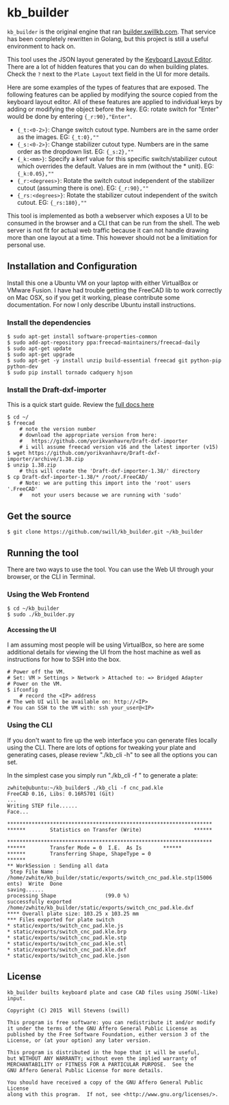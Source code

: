 kb_builder
==========

`kb_builder` is the original engine that ran [builder.swillkb.com](http://builder.swillkb.com).  That service has been completely rewritten in Golang, but this project is still a useful environment to hack on.  

This tool uses the JSON layout generated by the [Keyboard Layout Editor](http://www.keyboard-layout-editor.com/).  There are a lot of hidden features that you can do when building plates.  Check the `?` next to the `Plate Layout` text field in the UI for more details.

Here are some examples of the types of features that are exposed. The following features can be applied by modifying the source copied from the keyboard layout editor. All of these features are applied to individual keys by adding or modifying the object before the key. EG: rotate switch for "Enter" would be done by entering `{_r:90},"Enter"`.

* `{_t:<0-2>}`: Change switch cutout type. Numbers are in the same order as the images. EG: `{_t:0},""`
* `{_s:<0-2>}`: Change stabilizer cutout type. Numbers are in the same order as the dropdown list. EG: `{_s:2},""`
* `{_k:<mm>}`: Specify a kerf value for this specific switch/stabilizer cutout which overrides the default. Values are in mm (without the * unit). EG: `{_k:0.05},""`
* `{_r:<degrees>}`: Rotate the switch cutout independent of the stabilizer cutout (assuming there is one). EG: `{_r:90},""`
* `{_rs:<degrees>}`: Rotate the stabilizer cutout independent of the switch cutout. EG: `{_rs:180},""`

This tool is implemented as both a webserver which exposes a UI to be consumed in the browser and a CLI that can be run from the shell. The web server is not fit for actual web traffic because it can not handle drawing more than one layout at a time.  This however should not be a limitiation for personal use.

## Installation and Configuration

Install this one a Ubuntu VM on your laptop with either VirtualBox or VMware Fusion.  I have had trouble getting the FreeCAD lib to work correctly on Mac OSX, so if you get it working, please contribute some documentation.  For now I only describe Ubuntu install instructions.

### Install the dependencies
```
$ sudo apt-get install software-properties-common
$ sudo add-apt-repository ppa:freecad-maintainers/freecad-daily
$ sudo apt-get update
$ sudo apt-get upgrade
$ sudo apt-get -y install unzip build-essential freecad git python-pip python-dev
$ sudo pip install tornado cadquery hjson
```

### Install the Draft-dxf-importer
This is a quick start guide.  Review the [full docs here](https://github.com/yorikvanhavre/Draft-dxf-importer)

```
$ cd ~/
$ freecad
	# note the version number
	# download the appropriate version from here: 
	# 	https://github.com/yorikvanhavre/Draft-dxf-importer
	# i will assume freecad version v16 and the latest importer (v15)
$ wget https://github.com/yorikvanhavre/Draft-dxf-importer/archive/1.38.zip
$ unzip 1.38.zip
	# this will create the 'Draft-dxf-importer-1.38/' directory
$ cp Draft-dxf-importer-1.38/* /root/.FreeCAD/
	# Note: we are putting this import into the 'root' users '.FreeCAD' 
	#	not your users because we are running with 'sudo'
```

## Get the source
```
$ git clone https://github.com/swill/kb_builder.git ~/kb_builder
```

## Running the tool

There are two ways to use the tool. You can use the Web UI through your 
browser, or the CLI in Terminal.

### Using the Web Frontend

```
$ cd ~/kb_builder
$ sudo ./kb_builder.py
```

#### Accessing the UI
I am assuming most people will be using VirtualBox, so here are some additional details for viewing the UI from the host machine as well as instructions for how to SSH into the box.

```
# Power off the VM.
# Set: VM > Settings > Network > Attached to: => Bridged Adapter
# Power on the VM.
$ ifconfig
	# record the <IP> address
# The web UI will be available on: http://<IP>
# You can SSH to the VM with: ssh your_user@<IP>
``` 

### Using the CLI

If you don't want to fire up the web interface you can generate files locally
using the CLI. There are lots of options for tweaking your plate and generating
cases, please review "./kb_cli -h" to see all the options you can set.

In the simplest case you simply run "./kb_cli -f <file>" to generate a plate:

```
zwhite@ubuntu:~/kb_builder$ ./kb_cli -f cnc_pad.kle
FreeCAD 0.16, Libs: 0.16R5701 (Git)
...
Writing STEP file......
Face...

*******************************************************************
******        Statistics on Transfer (Write)                 ******

*******************************************************************
******        Transfer Mode = 0  I.E.  As Is       ******
******        Transferring Shape, ShapeType = 0                      ******
** WorkSession : Sending all data
 Step File Name : /home/zwhite/kb_builder/static/exports/switch_cnc_pad.kle.stp(15006 ents)  Write  Done
saving......
processing Shape				(99.0 %)
successfully exported /home/zwhite/kb_builder/static/exports/switch_cnc_pad.kle.dxf
**** Overall plate size: 103.25 x 103.25 mm
*** Files exported for plate switch
* static/exports/switch_cnc_pad.kle.js
* static/exports/switch_cnc_pad.kle.brp
* static/exports/switch_cnc_pad.kle.stp
* static/exports/switch_cnc_pad.kle.stl
* static/exports/switch_cnc_pad.kle.dxf
* static/exports/switch_cnc_pad.kle.json
```

## License

```
kb_builder builts keyboard plate and case CAD files using JSON(-like) input.

Copyright (C) 2015  Will Stevens (swill)

This program is free software: you can redistribute it and/or modify
it under the terms of the GNU Affero General Public License as
published by the Free Software Foundation, either version 3 of the
License, or (at your option) any later version.

This program is distributed in the hope that it will be useful,
but WITHOUT ANY WARRANTY; without even the implied warranty of
MERCHANTABILITY or FITNESS FOR A PARTICULAR PURPOSE.  See the
GNU Affero General Public License for more details.

You should have received a copy of the GNU Affero General Public License
along with this program.  If not, see <http://www.gnu.org/licenses/>.
```
